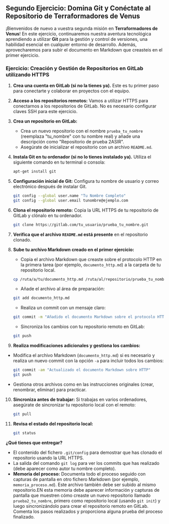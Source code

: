 ## Segundo Ejercicio: Domina Git y Conéctate al Repositorio de Terraformadores de Venus
¡Bienvenidos de nuevo a vuestra segunda misión en **Terraformadores de Venus**! En este ejercicio, continuaremos nuestra aventura tecnológica aprendiendo a utilizar **Git** para la gestión y control de versiones, una habilidad esencial en cualquier entorno de desarrollo. Además, aprovecharemos para subir el documento en Markdown que creasteis en el primer ejercicio.

### Ejercicio: Creación y Gestión de Repositorios en GitLab utilizando HTTPS

1. 
   **Crea una cuenta en GitLab (si no la tienes ya).** Este es tu primer paso para conectarte y colaborar en proyectos con el equipo.

2. **Acceso a los repositorios remotos:** Vamos a utilizar HTTPS para conectarnos a los repositorios de GitLab. No es necesario configurar claves SSH para este ejercicio.

3. **Crea un repositorio en GitLab:**
   - Crea un nuevo repositorio con el nombre `prueba_tu_nombre` (reemplaza "tu_nombre" con tu nombre real) y añade una descripción como "Repositorio de prueba 2ASIR".
   - Asegúrate de inicializar el repositorio con un archivo `README.md`.

4. **Instala Git en tu ordenador (si no lo tienes instalado ya).** Utiliza el siguiente comando en tu terminal o consola:

   ```bash
   apt-get install git
   ```

5. **Configuración inicial de Git:** Configura tu nombre de usuario y correo electrónico después de instalar Git.

   ```bash
   git config --global user.name "Tu Nombre Completo"
   git config --global user.email tunombre@ejemplo.com
   ```

6. **Clona el repositorio remoto:** Copia la URL HTTPS de tu repositorio de GitLab y clónalo en tu ordenador.

   ```bash
   git clone https://gitlab.com/tu_usuario/prueba_tu_nombre.git
   ```

7. **Verifica que el archivo `README.md` está presente** en el repositorio clonado.

8. **Sube tu archivo Markdown creado en el primer ejercicio:**
   - Copia el archivo Markdown que creaste sobre el protocolo HTTP en la primera tarea (por ejemplo, `documento_http.md`) a la carpeta de tu repositorio local.

   ```bash
   cp /ruta/a/tu/documento_http.md /ruta/al/repositorio/prueba_tu_nombre/
   ```
   - Añade el archivo al área de preparación:

   ```bash
   git add documento_http.md
   ```
   - Realiza un commit con un mensaje claro:

   ```bash
   git commit -m "Añadido el documento Markdown sobre el protocolo HTTP"
   ```
   - Sincroniza los cambios con tu repositorio remoto en GitLab:

   ```bash
   git push
   ```

9.  **Realiza modificaciones adicionales y gestiona los cambios:**
   - Modifica el archivo Markdown (`documento_http.md`) si es necesario y realiza un nuevo commit con la opción `-a` para incluir todos los cambios:

     ```bash
     git commit -am "Actualizado el documento Markdown sobre HTTP"
     git push
     ```
   - Gestiona otros archivos como en las instrucciones originales (crear, renombrar, eliminar) para practicar.

10. **Sincroniza antes de trabajar:** Si trabajas en varios ordenadores, asegúrate de sincronizar tu repositorio local con el remoto:

    ```bash
    git pull
    ```

11. **Revisa el estado del repositorio local:**

    ```bash
    git status
    ```


**¿Qué tienes que entregar?**
- El contenido del fichero `.git/config` para demostrar que has clonado el repositorio usando la URL HTTPS.
- La salida del comando `git log` para ver los commits que has realizado (debe aparecer como autor tu nombre completo).
- **Memoria del proceso:** Documenta todo el proceso seguido con capturas de pantalla en otro fichero Markdown (por ejemplo, `memoria_proceso.md`). Este archivo también debe ser subido al mismo repositorio.EN esta memoria debe aparecer información y capturas de pantalla que muestren cómo creaste un nuevo repositorio llamado `prueba2_tu_nombre`, primero como repositorio local (usando `git init`) y luego sincronizándolo para crear el repositorio remoto en GitLab. Comenta los pasos realizados y proporciona alguna prueba del proceso finalizado.

